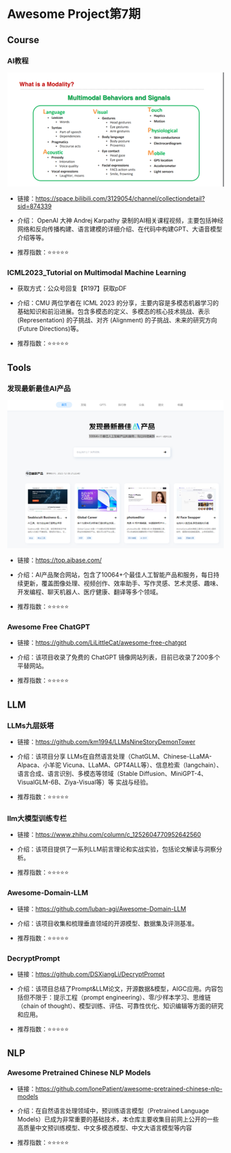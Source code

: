 # Awesome Project第7期


## Course

### AI教程

![img](./images/20231204-20231210/R197.png)

- 链接：https://space.bilibili.com/3129054/channel/collectiondetail?sid=874339
  
- 介绍：​​​ OpenAI 大神 Andrej Karpathy 录制的AI相关课程视频，主要包括神经网络和反向传播构建、语言建模的详细介绍、在代码中构建GPT、大语音模型介绍等等。

- 推荐指数：⭐️⭐️⭐️⭐️⭐️


### ICML2023_Tutorial on Multimodal Machine Learning

- 获取方式：公众号回复【R197】获取pDF
  
- 介绍：​CMU 两位学者在 ICML 2023 的分享，主要内容是​多模态机器学习的基础知识和前沿进展。包含多模态的定义、多模态的核心技术挑战、表示 (Representation) 的子挑战、对齐 (Alignment) 的子挑战、未来的研究方向 (Future Directions)等。

- 推荐指数：⭐️⭐️⭐️⭐️⭐️


## Tools

### 发现最新最佳AI产品

![img](./images/20231204-20231210/aibase.png)

- 链接：https://top.aibase.com/
  
- 介绍：​​AI产品聚合网站，包含了10064+个最佳人工智能产品和服务，每日持续更新，覆盖图像处理、视频创作、效率助手、写作灵感、艺术灵感、趣味、开发编程、聊天机器人、医疗健康、翻译等多个领域。

- 推荐指数：⭐️⭐️⭐️⭐️⭐️

### Awesome Free ChatGPT

- 链接：https://github.com/LiLittleCat/awesome-free-chatgpt
  
- 介绍：该项目收录了免费的 ChatGPT 镜像网站列表，目前已收录了200多个平替网站。

- 推荐指数：⭐️⭐️⭐️⭐️⭐️


## LLM

### LLMs九层妖塔

- 链接：https://github.com/km1994/LLMsNineStoryDemonTower
  
- 介绍：​该项目分享 LLMs在自然语言处理（ChatGLM、Chinese-LLaMA-Alpaca、小羊驼 Vicuna、LLaMA、GPT4ALL等）、信息检索（langchain）、语言合成、语言识别、多模态等领域（Stable Diffusion、MiniGPT-4、VisualGLM-6B、Ziya-Visual等）等 实战与经验。

- 推荐指数：⭐️⭐️⭐️⭐️⭐️

### llm大模型训练专栏

- 链接：https://www.zhihu.com/column/c_1252604770952642560
  
- 介绍：​​该项目提供了一系列LLM前言理论和实战实验，包括论文解读与洞察分析。

- 推荐指数：⭐️⭐️⭐️⭐️⭐️

### Awesome-Domain-LLM

- 链接：https://github.com/luban-agi/Awesome-Domain-LLM
  
- 介绍：​该项目收集和梳理垂直领域的开源模型、数据集及评测基准。

- 推荐指数：⭐️⭐️⭐️⭐️⭐️



### DecryptPrompt

- 链接：https://github.com/DSXiangLi/DecryptPrompt
  
- 介绍：该项目​​总结了Prompt&LLM论文，开源数据&模型，AIGC应用。内容包括但不限于：提示工程（prompt engineering）、零/少样本学习、思维链（chain of thought）、模型训练、评估、可靠性优化、知识编辑等方面的研究和应用。

- 推荐指数：⭐️⭐️⭐️⭐️⭐️

## NLP

### Awesome Pretrained Chinese NLP Models

- 链接：https://github.com/lonePatient/awesome-pretrained-chinese-nlp-models
  
- 介绍：在自然语言处理领域中，预训练语言模型（Pretrained Language Models）已成为非常重要的基础技术，本仓库主要收集目前网上公开的一些高质量中文预训练模型、中文多模态模型、中文大语言模型等内容

- 推荐指数：⭐️⭐️⭐️⭐️⭐️
